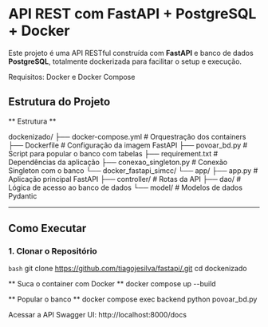 # API REST com FastAPI + PostgreSQL + Docker

Este projeto é uma API RESTful construída com **FastAPI** e banco de dados **PostgreSQL**, totalmente dockerizada para facilitar o setup e execução.

Requisitos: Docker e Docker Compose

## Estrutura do Projeto

** Estrutura **

dockenizado/
├── docker-compose.yml # Orquestração dos containers
├── Dockerfile # Configuração da imagem FastAPI
├── povoar_bd.py # Script para popular o banco com tabelas
├── requirement.txt # Dependências da aplicação
├── conexao_singleton.py # Conexão Singleton com o banco
└── docker_fastapi_simcc/
└── app/
├── app.py # Aplicação principal FastAPI
├── controller/ # Rotas da API
├── dao/ # Lógica de acesso ao banco de dados
└── model/ # Modelos de dados Pydantic


---

## Como Executar

### 1. Clonar o Repositório

```bash```
git clone https://github.com/tiagojesilva/fastapi/.git
cd dockenizado

** Suca o container com Docker **
docker compose up --build

** Popular o banco **
docker compose exec backend python povoar_bd.py


Acessar a API
Swagger UI: http://localhost:8000/docs
